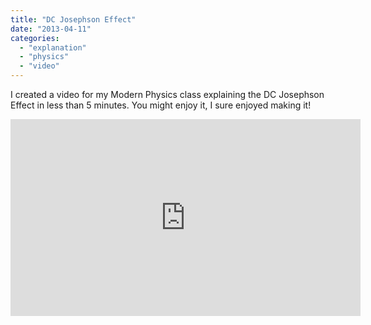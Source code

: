 ```yaml
---
title: "DC Josephson Effect"
date: "2013-04-11"
categories: 
  - "explanation"
  - "physics"
  - "video"
---
```


I created a video for my Modern Physics class explaining the DC Josephson Effect in less than 5 minutes. You might enjoy it, I sure enjoyed making it!

<iframe width="560" height="315" src="https://www.youtube.com/embed/o2m4-mMnpMk" title="YouTube video player" frameborder="0" allow="accelerometer; autoplay; clipboard-write; encrypted-media; gyroscope; picture-in-picture" allowfullscreen></iframe>
